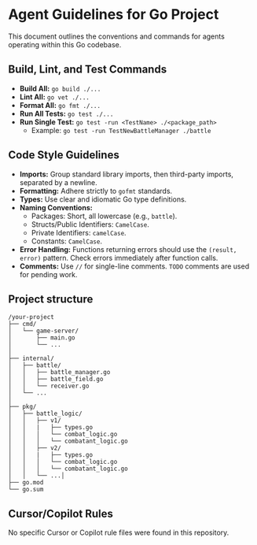 # Agent Guidelines for Go Project

This document outlines the conventions and commands for agents operating within this Go codebase.

## Build, Lint, and Test Commands

*   **Build All:** `go build ./...`
*   **Lint All:** `go vet ./...`
*   **Format All:** `go fmt ./...`
*   **Run All Tests:** `go test ./...`
*   **Run Single Test:** `go test -run <TestName> ./<package_path>`
    *   Example: `go test -run TestNewBattleManager ./battle`

## Code Style Guidelines

*   **Imports:** Group standard library imports, then third-party imports, separated by a newline.
*   **Formatting:** Adhere strictly to `gofmt` standards.
*   **Types:** Use clear and idiomatic Go type definitions.
*   **Naming Conventions:**
    *   Packages: Short, all lowercase (e.g., `battle`).
    *   Structs/Public Identifiers: `CamelCase`.
    *   Private Identifiers: `camelCase`.
    *   Constants: `CamelCase`.
*   **Error Handling:** Functions returning errors should use the `(result, error)` pattern. Check errors immediately after function calls.
*   **Comments:** Use `//` for single-line comments. `TODO` comments are used for pending work.

## Project structure
```
/your-project
├── cmd/
│   └── game-server/
│       ├── main.go
│       └── ...
│
├── internal/
│   ├── battle/
│   │   ├── battle_manager.go
│   │   ├── battle_field.go
│   │   └── receiver.go
│   └── ...
│
├── pkg/
│   ├── battle_logic/
│   │   ├── v1/
│   │   |   ├── types.go
│   │   │   └── combat_logic.go
│   │   │   └── combatant_logic.go
│   │   ├── v2/
│   │   |   ├── types.go
│   │   │   └── combat_logic.go
│   │   │   └── combatant_logic.go
│   │   └── ...│
├── go.mod
└── go.sum
```

## Cursor/Copilot Rules

No specific Cursor or Copilot rule files were found in this repository.
